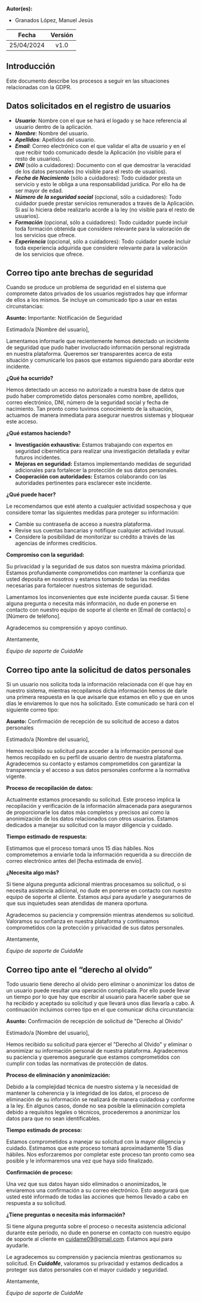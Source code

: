 ﻿**Autor(es):**
- Granados López, Manuel Jesús

|**Fecha**|**Versión**|
| :-: | :-: |
|25/04/2024|v1.0|


## Introducción
Este documento describe los procesos a seguir en las situaciones relacionadas con la GDPR.

## Datos solicitados en el registro de usuarios

- ***Usuario***: Nombre con el que se hará el logado y se hace referencia al usuario dentro de la aplicación.
- ***Nombre***: Nombre del usuario.
- ***Apellidos***: Apellidos del usuario.
- ***Email***: Correo electrónico con el que validar el alta de usuario y en el que recibir todo comunicado desde la Aplicación (no visible para el resto de usuarios).
- ***DNI*** (sólo a cuidadores): Documento con el que demostrar la veracidad de los datos personales (no visible para el resto de usuarios).
- ***Fecha de Nacimiento*** (sólo a cuidadores): Todo cuidador presta un servicio y esto le obliga a una responsabilidad jurídica. Por ello ha de ser mayor de edad.
- ***Número de la seguridad social*** (opcional, sólo a cuidadores): Todo cuidador puede prestar servicios remunerados a través de la Aplicación. Si así lo hiciera debe realizarlo acorde a la ley (no visible para el resto de usuarios).
- ***Formación*** (opcional, sólo a cuidadores): Todo cuidador puede incluir toda formación obtenida que considere relevante para la valoración de los servicios que ofrece.
- ***Experiencia*** (opcional, sólo a cuidadores): Todo cuidador puede incluir toda experiencia adquirida que considere relevante para la valoración de los servicios que ofrece.

## Correo tipo ante brechas de seguridad
Cuando se produce un problema de seguridad en el sistema que compromete datos privados de los usuarios registrados hay que informar de ellos a los mismos. Se incluye un comunicado tipo a usar en estas circunstancias:


**Asunto:** Importante: Notificación de Seguridad

Estimado/a [Nombre del usuario],

Lamentamos informarle que recientemente hemos detectado un incidente de seguridad que pudo haber involucrado información personal registrada en nuestra plataforma. Queremos ser transparentes acerca de esta situación y comunicarle los pasos que estamos siguiendo para abordar este incidente.

**¿Qué ha ocurrido?**

Hemos detectado un acceso no autorizado a nuestra base de datos que pudo haber comprometido datos personales como nombre, apellidos, correo electrónico, DNI, número de la seguridad social y fecha de nacimiento. Tan pronto como tuvimos conocimiento de la situación, actuamos de manera inmediata para asegurar nuestros sistemas y bloquear este acceso.

**¿Qué estamos haciendo?**

- **Investigación exhaustiva:** Estamos trabajando con expertos en seguridad cibernética para realizar una investigación detallada y evitar futuros incidentes.
- **Mejoras en seguridad:** Estamos implementando medidas de seguridad adicionales para fortalecer la protección de sus datos personales.
- **Cooperación con autoridades:** Estamos colaborando con las autoridades pertinentes para esclarecer este incidente.

**¿Qué puede hacer?**

Le recomendamos que esté atento a cualquier actividad sospechosa y que considere tomar las siguientes medidas para proteger su información:

- Cambie su contraseña de acceso a nuestra plataforma.
- Revise sus cuentas bancarias y notifique cualquier actividad inusual.
- Considere la posibilidad de monitorizar su crédito a través de las agencias de informes crediticios.

**Compromiso con la seguridad:**

Su privacidad y la seguridad de sus datos son nuestra máxima prioridad. Estamos profundamente comprometidos con mantener la confianza que usted deposita en nosotros y estamos tomando todas las medidas necesarias para fortalecer nuestros sistemas de seguridad.

Lamentamos los inconvenientes que este incidente pueda causar. Si tiene alguna pregunta o necesita más información, no dude en ponerse en contacto con nuestro equipo de soporte al cliente en [Email de contacto] o [Número de teléfono].

Agradecemos su comprensión y apoyo continuo.

Atentamente,

*Equipo de soporte de CuidaMe*

## Correo tipo ante la solicitud de datos personales
Si un usuario nos solicita toda la información relacionada con él que hay en nuestro sistema, mientras recopilamos dicha información hemos de darle una primera respuesta en la que avisarle que estamos en ello y que en unos días le enviaremos lo que nos ha solicitado. Este comunicado se hará con el siguiente correo tipo:

**Asunto:** Confirmación de recepción de su solicitud de acceso a datos personales

Estimado/a [Nombre del usuario],

Hemos recibido su solicitud para acceder a la información personal que hemos recopilado en su perfil de usuario dentro de nuestra plataforma. Agradecemos su contacto y estamos comprometidos con garantizar la transparencia y el acceso a sus datos personales conforme a la normativa vigente.

**Proceso de recopilación de datos:**

Actualmente estamos procesando su solicitud. Este proceso implica la recopilación y verificación de la información almacenada para asegurarnos de proporcionarle los datos más completos y precisos así como la anonimización de los datos relacionados con otros usuarios. Estamos dedicados a manejar su solicitud con la mayor diligencia y cuidado.

**Tiempo estimado de respuesta:**

Estimamos que el proceso tomará unos 15 días hábiles. Nos comprometemos a enviarle toda la información requerida a su dirección de correo electrónico antes del [fecha estimada de envío].

**¿Necesita algo más?**

Si tiene alguna pregunta adicional mientras procesamos su solicitud, o si necesita asistencia adicional, no dude en ponerse en contacto con nuestro equipo de soporte al cliente. Estamos aquí para ayudarle y asegurarnos de que sus inquietudes sean atendidas de manera oportuna.

Agradecemos su paciencia y comprensión mientras atendemos su solicitud. Valoramos su confianza en nuestra plataforma y continuamos comprometidos con la protección y privacidad de sus datos personales.

Atentamente,

*Equipo de soporte de CuidaMe*

## Correo tipo ante el “derecho al olvido”
Todo usuario tiene derecho al olvido pero eliminar o anonimizar los datos de un usuario puede resultar una operación complicada. Por ello puede llevar un tiempo por lo que hay que escribir al usuario para hacerle saber que se ha recibido y aceptado su solicitud y que llevará unos días llevarla a cabo. A continuación incluimos correo tipo en el que comunicar dicha circunstancia:

**Asunto:** Confirmación de recepción de solicitud de "Derecho al Olvido"

Estimado/a [Nombre del usuario],

Hemos recibido su solicitud para ejercer el "Derecho al Olvido" y eliminar o anonimizar su información personal de nuestra plataforma. Agradecemos su paciencia y queremos asegurarle que estamos comprometidos con cumplir con todas las normativas de protección de datos.

**Proceso de eliminación y anonimización:**

Debido a la complejidad técnica de nuestro sistema y la necesidad de mantener la coherencia y la integridad de los datos, el proceso de eliminación de su información se realizará de manera cuidadosa y conforme a la ley. En algunos casos, donde no sea posible la eliminación completa debido a requisitos legales o técnicos, procederemos a anonimizar los datos para que no sean identificables.

**Tiempo estimado de proceso:**

Estamos comprometidos a manejar su solicitud con la mayor diligencia y cuidado. Estimamos que este proceso tomará aproximadamente 15 días hábiles. Nos esforzaremos por completar este proceso tan pronto como sea posible y le informaremos una vez que haya sido finalizado.

**Confirmación de proceso:**

Una vez que sus datos hayan sido eliminados o anonimizados, le enviaremos una confirmación a su correo electrónico. Esto asegurará que usted esté informado de todas las acciones que hemos llevado a cabo en respuesta a su solicitud.

**¿Tiene preguntas o necesita más información?**

Si tiene alguna pregunta sobre el proceso o necesita asistencia adicional durante este periodo, no dude en ponerse en contacto con nuestro equipo de soporte al cliente en cuidame09@gmail.com. Estamos aquí para ayudarle.

Le agradecemos su comprensión y paciencia mientras gestionamos su solicitud. En ***CuidaMe***, valoramos su privacidad y estamos dedicados a proteger sus datos personales con el mayor cuidado y seguridad.

Atentamente,

*Equipo de soporte de CuidaMe*

